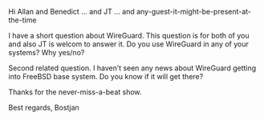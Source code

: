 Hi Allan and Benedict … and JT … and any-guest-it-might-be-present-at-the-time

I have a short question about WireGuard. This question is for both of you and also JT is welcom to answer it. Do you use WireGuard in any of your systems? Why yes/no?

Second related question. I haven’t seen any news about WireGuard getting into FreeBSD base system. Do you know if it will get there?

Thanks for the never-miss-a-beat show.

Best regards,
Bostjan